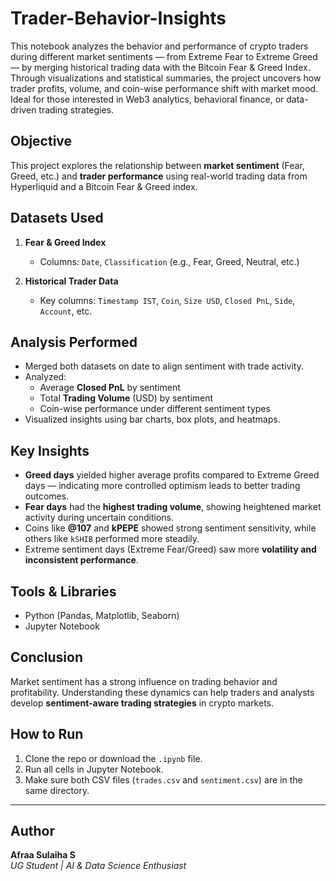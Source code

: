 # Trader-Behavior-Insights
This notebook analyzes the behavior and performance of crypto traders during different market sentiments — from Extreme Fear to Extreme Greed — by merging historical trading data with the Bitcoin Fear & Greed Index. Through visualizations and statistical summaries, the project uncovers how trader profits, volume, and coin-wise performance shift with market mood. Ideal for those interested in Web3 analytics, behavioral finance, or data-driven trading strategies.

## Objective

This project explores the relationship between **market sentiment** (Fear, Greed, etc.) and **trader performance** using real-world trading data from Hyperliquid and a Bitcoin Fear & Greed index.

##  Datasets Used

1. **Fear & Greed Index**
   - Columns: `Date`, `Classification` (e.g., Fear, Greed, Neutral, etc.)

2. **Historical Trader Data**
   - Key columns: `Timestamp IST`, `Coin`, `Size USD`, `Closed PnL`, `Side`, `Account`, etc.

##  Analysis Performed

- Merged both datasets on date to align sentiment with trade activity.
- Analyzed:
  - Average **Closed PnL** by sentiment
  - Total **Trading Volume** (USD) by sentiment
  - Coin-wise performance under different sentiment types
- Visualized insights using bar charts, box plots, and heatmaps.

##  Key Insights

- **Greed days** yielded higher average profits compared to Extreme Greed days — indicating more controlled optimism leads to better trading outcomes.
- **Fear days** had the **highest trading volume**, showing heightened market activity during uncertain conditions.
- Coins like **@107** and **kPEPE** showed strong sentiment sensitivity, while others like `kSHIB` performed more steadily.
- Extreme sentiment days (Extreme Fear/Greed) saw more **volatility and inconsistent performance**.

##  Tools & Libraries

- Python (Pandas, Matplotlib, Seaborn)
- Jupyter Notebook

##  Conclusion

Market sentiment has a strong influence on trading behavior and profitability. Understanding these dynamics can help traders and analysts develop **sentiment-aware trading strategies** in crypto markets.

##  How to Run

1. Clone the repo or download the `.ipynb` file.
2. Run all cells in Jupyter Notebook.
3. Make sure both CSV files (`trades.csv` and `sentiment.csv`) are in the same directory.

---

## Author

**Afraa Sulaiha S**  
*UG Student | AI & Data Science Enthusiast*

